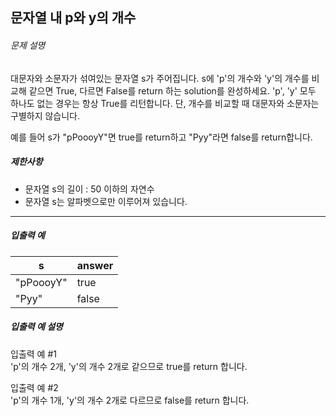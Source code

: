 ## 문자열 내 p와 y의 개수
<h6 class="guide-section-title">문제 설명</h6>
      <div class="markdown solarized-dark"><p>대문자와 소문자가 섞여있는 문자열 s가 주어집니다. s에 &#39;p&#39;의 개수와 &#39;y&#39;의 개수를 비교해 같으면 True, 다르면 False를 return 하는 solution를 완성하세요. &#39;p&#39;, &#39;y&#39; 모두 하나도 없는 경우는 항상 True를 리턴합니다. 단, 개수를 비교할 때 대문자와 소문자는 구별하지 않습니다.</p>

<p>예를 들어 s가 &quot;pPoooyY&quot;면 true를 return하고 &quot;Pyy&quot;라면 false를 return합니다.</p>

<h5>제한사항</h5>

<ul>
<li>문자열 s의 길이 : 50 이하의 자연수</li>
<li>문자열 s는 알파벳으로만 이루어져 있습니다.</li>
</ul>

<hr>

<h5>입출력 예</h5>
<table class="table">
        <thead><tr>
<th>s</th>
<th>answer</th>
</tr>
</thead>
        <tbody><tr>
<td>&quot;pPoooyY&quot;</td>
<td>true</td>
</tr>
<tr>
<td>&quot;Pyy&quot;</td>
<td>false</td>
</tr>
</tbody>
      </table>
<h5>입출력 예 설명</h5>

<p>입출력 예 #1<br>
&#39;p&#39;의 개수 2개, &#39;y&#39;의 개수 2개로 같으므로 true를 return 합니다.</p>

<p>입출력 예 #2<br>
&#39;p&#39;의 개수 1개, &#39;y&#39;의 개수 2개로 다르므로 false를 return 합니다.</p>
